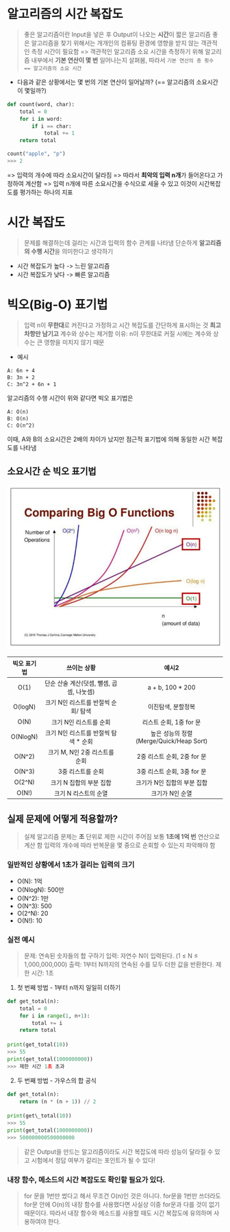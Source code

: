 # 알고리즘의 시간 복잡도
> 좋은 알고리즘이란 Input을 넣은 후 Output이 나오는 **시간**이 짧은 알고리즘
좋은 알고리즘을 찾기 위해서는 개개인의 컴퓨팅 환경에 영향을 받지 않는 객관적인 측정 시간이 필요함
=> 객관적인 알고리즘 소요 시간을 측정하기 위해 알고리즘 내부에서 **기본 연산이 몇 번** 일어나는지 살펴봄, 따라서 `기본 연산의 총 횟수 == 알고리즘의 소요 시간`

- 다음과 같은 상황에서는 몇 번의 기본 연산이 일어날까? (== 알고리즘의 소요시간이 몇일까?)
```python
def count(word, char):
    total = 0
    for i in word:
        if i == char:
            total += 1
    return total
```
```python
count("apple", "p")
>>> 2
```
=> 입력의 개수에 따라 소요시간이 달라짐
=> 따라서 **최악의 입력 n개**가 들어온다고 가정하여 계산함
=> 입력 n개에 따른 소요시간을 수식으로 세울 수 있고 이것이 시간복잡도를 평가하는 하나의 지표

# 시간 복잡도
> 문제를 해결하는데 걸리는 시간과 입력의 함수 관계를 나타냄
> 단순하게 **알고리즘의 수행 시간**을 의미한다고 생각하기
- 시간 복잡도가 높다 -> 느린 알고리즘
- 시간 복잡도가 낮다 -> 빠른 알고리즘

# 빅오(Big-O) 표기법
> 입력 n이 **무한대**로 커진다고 가정하고 시간 복잡도를 간단하게 표시하는 것
> **최고차항만 남기고** 계수와 상수는 제거함
> 이유: n이 무한대로 커질 시에는 계수와 상수는 큰 영향을 미치지 않기 때문

- 예시
```
A: 6n + 4
B: 3n + 2
C: 3n^2 + 6n + 1
```
알고리즘의 수행 시간이 위와 같다면 빅오 표기법은
```
A: O(n)
B: O(n)
C: O(n^2)
```
이때, A와 B의 소요시간은 2배의 차이가 났지만 점근적 표기법에 의해 동일한 시간 복잡도를 나타냄

## 소요시간 순 빅오 표기법
![빅오그래프](./img/빅오_그래프.jpeg)

| 빅오 표기법   | 쓰이는 상황                    | 예시2                              |
|:--------:|:-------------------------:|:--------------------------------:|
| O(1)     | 단순 산술 계산(덧셈, 뺄셈, 곱셈, 나눗셈) | a + b, 100 * 200                 |
| O(logN)  | 크기 N인 리스트를 반절씩 순회/ 탐색     | 이진탐색, 분할정복                       |
| O(N)     | 크기 N인 리스트를 순회             | 리스트 순회, 1중 for 문                 |
| O(NlogN) | 크기 N인 리스트를 반절씩 탐색 * 순회    | 높은 성능의 정렬(Merge/Quick/Heap Sort) |
| O(N^2)   | 크기 M, N인 2중 리스트를 순회       | 2중 리스트 순회, 2중 for 문              |
| O(N^3)   | 3중 리스트를 순회                | 3중 리스트 순회, 3중 for 문              |
| O(2^N)   | 크기 N 집합의 부분 집합            | 크기가 N인 집합의 부분 집합                 |
| O(N!)    | 크기 N 리스트의 순열              | 크기가 N인 순열                        |
## 실제 문제에 어떻게 적용할까?
> 실제 알고리즘 문제는 **초** 단위로 제한 시간이 주어짐
> 보통 **1초에 1억 번** 연산으로 계산 함
> 입력의 개수에 따라 반복문을 몇 중으로 순회할 수 있는지 파악해야 함

### 일반적인 상황에서 1초가 걸리는 입력의 크기
- O(N): 1억
- O(NlogN): 500만
- O(N^2): 1만
- O(N^3): 500
- O(2^N): 20
- O(N!): 10

### 실전 예시
> 문제: 연속된 숫자들의 합 구하기
> 입력: 자연수 N이 입력된다. (1 ≤ N ≤ 1,000,000,000)
> 출력: 1부터 N까지의 연속된 수를 모두 더한 값을 반환한다.
> 제한 시간: 1초

1. 첫 번째 방법 - 1부터 n까지 일일히 더하기
``` python
def get_total(n):
    total = 0
    for i in range(1, n+1):
        total += i
    return total

print(get_total(10))
>>> 55
print(get_total(1000000000))
>>> 제한 시간 1초 초과
```
2. 두 번째 방법 - 가우스의 합 공식
```python
def get_total(n):
    return (n * (n + 1)) // 2

print(get\_total(10))
>>> 55
print(get_total(1000000000))
>>> 500000000500000000
```
> 같은 Output을 만드는 알고리즘이라도 시간 복잡도에 따라 성능이 달라질 수 있고 시험에서 정답 여부가 갈리는 포인트가 될 수 있다!

### 내장 함수, 메소드의 시간 복잡도도 확인할 필요가 있다.
> for 문을 1번만 썼다고 해서 무조건 O(n)인 것은 아니다.
> for문을 1번만 쓰더라도 for문 안에 O(n)의 내장 함수를 사용했다면 사실상 이중 for문과 다를 것이 없기 때문이다.
> 따라서 내장 함수와 메소드를 사용할 때도 시간 복잡도에 유의하며 사용하여야 한다.